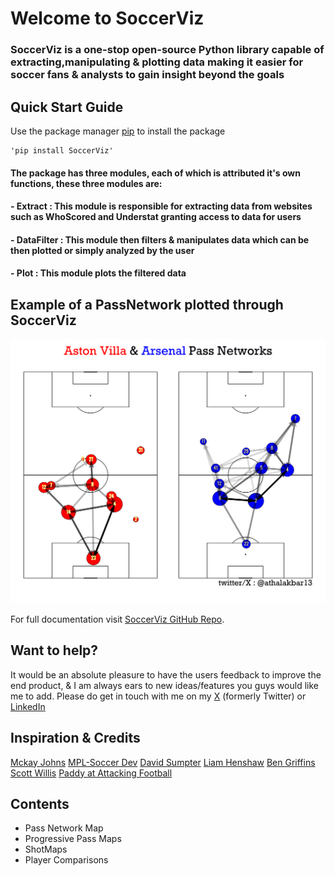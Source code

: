 #  **Welcome to SoccerViz**

### SoccerViz is a one-stop open-source Python library capable of extracting,manipulating & plotting data making it easier for soccer fans & analysts to gain insight beyond the goals

## **Quick Start Guide**

Use the package manager [pip](https://pypi.org) to install the package
    
    'pip install SoccerViz'

#### The package has three modules, each of which is attributed it's own functions, these three modules are:

#### - Extract : This module is responsible for extracting data from websites such as WhoScored and Understat granting access to data for users
#### - DataFilter : This module then filters & manipulates data which can be then plotted or simply analyzed by the user
#### - Plot : This module plots the filtered data 

## Example of a PassNetwork plotted through SoccerViz

![passmap.png](passmap.png)



For full documentation visit [SoccerViz GitHub Repo](https://github.com/athalak13/SoccerViz-Library).

## **Want to help?**

It would be an absolute pleasure to have the users feedback to improve the end product,
& I am always ears to new ideas/features you guys would like me to add.
Please do get in touch with me on my [X](https:///www.x.com/athalakbar13) (formerly Twitter) or [LinkedIn](https://www.linkedin.com/in/muhammad-athal-akbar-204aba21b/)

## **Inspiration & Credits**

[Mckay Johns](https://x.com/mckayjohns)
[MPL-Soccer Dev](https://x.com/mplsoccer_dev)
[David Sumpter](https://x.com/Soccermatics)
[Liam Henshaw](https://x.com/HenshawAnalysis)
[Ben Griffins]()
[Scott Willis](https://x.com/scottjwillis)
[Paddy at Attacking Football](https://x.com/OddsOnFPL)

## **Contents**

- Pass Network Map
- Progressive Pass Maps
- ShotMaps
- Player Comparisons

